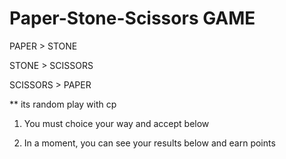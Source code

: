 # Paper-Stone-Scissors GAME
PAPER > STONE

STONE > SCISSORS

SCISSORS > PAPER

** its random play with cp

1. You must choice your way and accept below

2. In a moment, you can see your results below and earn points

